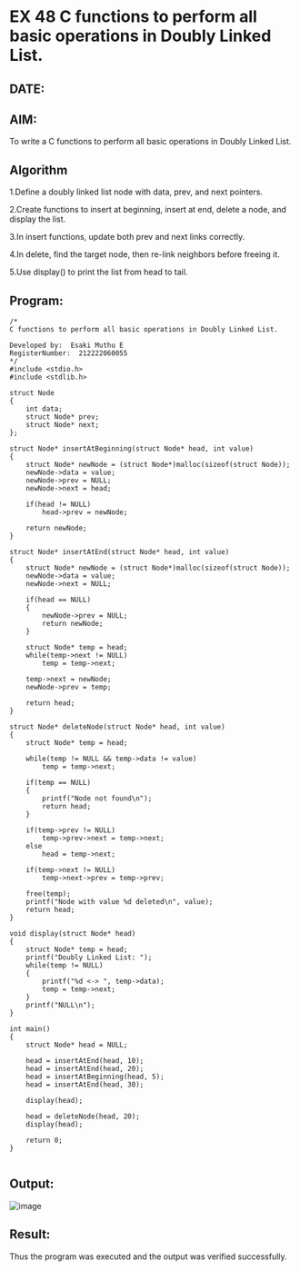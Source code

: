 # EX 48 C functions to perform all basic operations in Doubly Linked List.
## DATE:
## AIM:
To write a C functions to perform all basic operations in Doubly Linked List.

## Algorithm
   
1.Define a doubly linked list node with data, prev, and next pointers.

2.Create functions to insert at beginning, insert at end, delete a node, and display the list.

3.In insert functions, update both prev and next links correctly.

4.In delete, find the target node, then re-link neighbors before freeing it.

5.Use display() to print the list from head to tail.

## Program:
```
/*
C functions to perform all basic operations in Doubly Linked List.

Developed by:  Esaki Muthu E
RegisterNumber:  212222060055
*/
#include <stdio.h>
#include <stdlib.h>

struct Node
{
    int data;
    struct Node* prev;
    struct Node* next;
};

struct Node* insertAtBeginning(struct Node* head, int value)
{
    struct Node* newNode = (struct Node*)malloc(sizeof(struct Node));
    newNode->data = value;
    newNode->prev = NULL;
    newNode->next = head;

    if(head != NULL)
        head->prev = newNode;

    return newNode;
}

struct Node* insertAtEnd(struct Node* head, int value)
{
    struct Node* newNode = (struct Node*)malloc(sizeof(struct Node));
    newNode->data = value;
    newNode->next = NULL;

    if(head == NULL)
    {
        newNode->prev = NULL;
        return newNode;
    }

    struct Node* temp = head;
    while(temp->next != NULL)
        temp = temp->next;

    temp->next = newNode;
    newNode->prev = temp;

    return head;
}

struct Node* deleteNode(struct Node* head, int value)
{
    struct Node* temp = head;

    while(temp != NULL && temp->data != value)
        temp = temp->next;

    if(temp == NULL)
    {
        printf("Node not found\n");
        return head;
    }

    if(temp->prev != NULL)
        temp->prev->next = temp->next;
    else
        head = temp->next;

    if(temp->next != NULL)
        temp->next->prev = temp->prev;

    free(temp);
    printf("Node with value %d deleted\n", value);
    return head;
}

void display(struct Node* head)
{
    struct Node* temp = head;
    printf("Doubly Linked List: ");
    while(temp != NULL)
    {
        printf("%d <-> ", temp->data);
        temp = temp->next;
    }
    printf("NULL\n");
}

int main()
{
    struct Node* head = NULL;

    head = insertAtEnd(head, 10);
    head = insertAtEnd(head, 20);
    head = insertAtBeginning(head, 5);
    head = insertAtEnd(head, 30);

    display(head);

    head = deleteNode(head, 20);
    display(head);

    return 0;
}


```

## Output:

![image](https://github.com/user-attachments/assets/b6263299-aa26-4b5e-a006-4ae2f6ab77e2)


## Result:
Thus the program was executed and the output was verified successfully.
